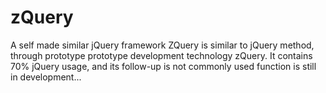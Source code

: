 # zQuery
A self made similar jQuery framework
ZQuery is similar to jQuery method, through prototype prototype development technology zQuery.
It contains 70% jQuery usage, and its follow-up is not commonly used function is still in development...
